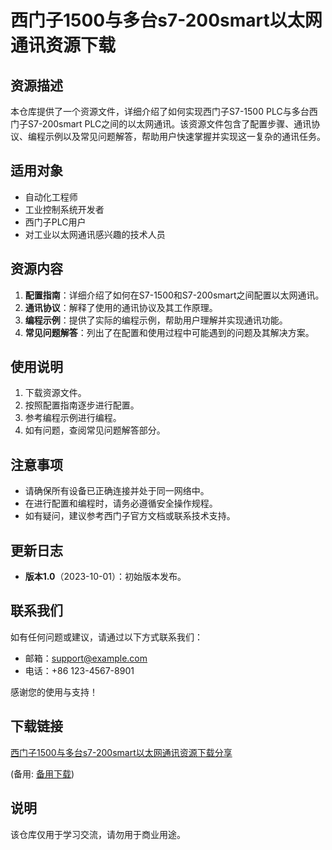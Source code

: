 # 西门子1500与多台s7-200smart以太网通讯资源下载

## 资源描述

本仓库提供了一个资源文件，详细介绍了如何实现西门子S7-1500 PLC与多台西门子S7-200smart PLC之间的以太网通讯。该资源文件包含了配置步骤、通讯协议、编程示例以及常见问题解答，帮助用户快速掌握并实现这一复杂的通讯任务。

## 适用对象

- 自动化工程师
- 工业控制系统开发者
- 西门子PLC用户
- 对工业以太网通讯感兴趣的技术人员

## 资源内容

1. **配置指南**：详细介绍了如何在S7-1500和S7-200smart之间配置以太网通讯。
2. **通讯协议**：解释了使用的通讯协议及其工作原理。
3. **编程示例**：提供了实际的编程示例，帮助用户理解并实现通讯功能。
4. **常见问题解答**：列出了在配置和使用过程中可能遇到的问题及其解决方案。

## 使用说明

1. 下载资源文件。
2. 按照配置指南逐步进行配置。
3. 参考编程示例进行编程。
4. 如有问题，查阅常见问题解答部分。

## 注意事项

- 请确保所有设备已正确连接并处于同一网络中。
- 在进行配置和编程时，请务必遵循安全操作规程。
- 如有疑问，建议参考西门子官方文档或联系技术支持。

## 更新日志

- **版本1.0**（2023-10-01）：初始版本发布。

## 联系我们

如有任何问题或建议，请通过以下方式联系我们：

- 邮箱：support@example.com
- 电话：+86 123-4567-8901

感谢您的使用与支持！

## 下载链接
[西门子1500与多台s7-200smart以太网通讯资源下载分享](https://pan.quark.cn/s/29ba94e603d1) 

(备用: [备用下载](https://pan.baidu.com/s/1mkgbNbHoyB44K7P3K7NhDQ?pwd=1234))

## 说明

该仓库仅用于学习交流，请勿用于商业用途。
